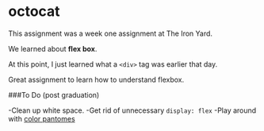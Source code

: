 # octocat

This assignment was a week one assignment at The Iron Yard. 

We learned about **flex box**. 

At this point, I just learned what a `<div>` tag was earlier that day. 

Great assignment to learn how to understand flexbox. 

###To Do (post graduation)

-Clean up white space.
-Get rid of unnecessary `display: flex` 
-Play around with [color pantomes](https://coolors.co/)

